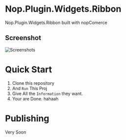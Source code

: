 

 # Nop.Plugin.Widgets.Ribbon
Nop.Plugin.Widgets.Ribbon built with nopComerce


## Screenshot 
![Screenshots](/Docs/Nop.Plugin.Widgets.Ribbon/logo.jpg "Screen Shot")

# <a name="quick-start"></a>Quick Start
1. Clone this repository
2. And `Run` This Proj
3. Give All the `Information` they want.
4. Your are Done.
hahaah
# Publishing
Very Soon 
